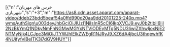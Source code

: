 [{"n":"خرس های مهربان شهربازی","s":"+3","m":"https://as8.cdn.asset.aparat.com/aparat-video/ddeb23bdd5beaf54a0ffd990d20aa9dd20101225-240p.mp4?wmsAuthSign\u003deyJhbGciOiJIUzI1NiIsInR5cCI6IkpXVCJ9.eyJ0b2tlbiI6IjI2NzBkYmQ1NDkyNmFhNGMwMGYxNTViODEyMTg5NDU3IiwiZXhwIjoxNjE2NTMyNjk4LCJpc3MiOiJTYWJhIElkZWEgR1NJRyJ9.XZ6dA4jbcU3thqewhfK4NUifyfvIBeITK3i7dGV9HUY"}]
